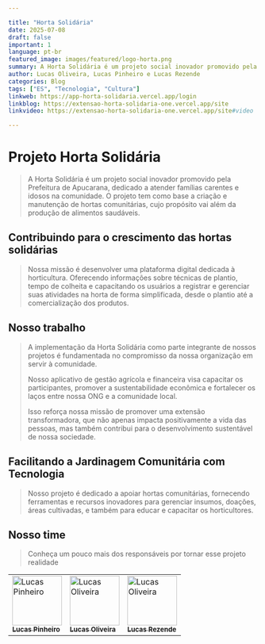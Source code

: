 ```yaml
---

title: "Horta Solidária"
date: 2025-07-08
draft: false
important: 1
language: pt-br
featured_image: images/featured/logo-horta.png
summary: A Horta Solidária é um projeto social inovador promovido pela Prefeitura de Apucarana, dedicado a atender famílias carentes e idosos na comunidade. O projeto tem como base a criação e manutenção de hortas comunitárias, cujo propósito vai além da produção de alimentos saudáveis.
author: Lucas Oliveira, Lucas Pinheiro e Lucas Rezende
categories: Blog
tags: ["ES", "Tecnologia", "Cultura"]
linkweb: https://app-horta-solidaria.vercel.app/login
linkblog: https://extensao-horta-solidaria-one.vercel.app/site
linkvideo: https://extensao-horta-solidaria-one.vercel.app/site#video

---
```


# Projeto Horta Solidária

> A Horta Solidária é um projeto social inovador promovido pela Prefeitura de Apucarana, dedicado a atender famílias carentes e idosos na comunidade. O projeto tem como base a criação e manutenção de hortas comunitárias, cujo propósito vai além da produção de alimentos saudáveis.

## Contribuindo para o crescimento das hortas solidárias

> Nossa missão é desenvolver uma plataforma digital dedicada à horticultura. Oferecendo informações sobre técnicas de plantio, tempo de colheita e capacitando os usuários a registrar e gerenciar suas atividades na horta de forma simplificada, desde o plantio até a comercialização dos produtos.

## Nosso trabalho

> A implementação da Horta Solidária como parte integrante de nossos projetos é fundamentada no compromisso da nossa organização em servir à comunidade.
>
> Nosso aplicativo de gestão agrícola e financeira visa capacitar os participantes, promover a sustentabilidade econômica e fortalecer os laços entre nossa ONG e a comunidade local.
>
> Isso reforça nossa missão de promover uma extensão transformadora, que não apenas impacta positivamente a vida das pessoas, mas também contribui para o desenvolvimento sustentável de nossa sociedade.

## Facilitando a Jardinagem Comunitária com Tecnologia

> Nosso projeto é dedicado a apoiar hortas comunitárias, fornecendo ferramentas e recursos inovadores para gerenciar insumos, doações, áreas cultivadas, e também para educar e capacitar os horticultores.

## Nosso time

> Conheça um pouco mais dos responsáveis por tornar esse projeto realidade

<table>
  <tr>
    <td>
      <a href="https://github.com/p1nheiros">
        <img src="https://avatars.githubusercontent.com/u/124714182?v=4" width="100px;" alt="Lucas Pinheiro"/><br>
        <sub>
          <b>Lucas Pinheiro</b>
        </sub>
      </a>
    </td>
    <td>
      <a href="https://github.com/oliveeiralucas">
        <img src="https://avatars.githubusercontent.com/u/124714081?v=4" width="100px;" alt="Lucas Oliveira"/><br>
        <sub>
          <b>Lucas Oliveira</b>
        </sub>
      </a>
    </td>
    <td>
      <a href="https://github.com/LucasRezendeUnifill">
        <img src="https://avatars.githubusercontent.com/u/126525607?v=4" width="100px;" alt="Lucas Oliveira"/><br>
        <sub>
          <b>Lucas Rezende</b>
        </sub>
      </a>
    </td>
  </tr>
</table>